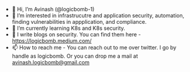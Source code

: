 - 👋 Hi, I’m Avinash (@logicbomb-1) 
- 👀 I’m interested in infrastrucutre and application security, automation, finding vulnerabilities in appplication, and compliance. 
- 🌱 I’m currently learning K8s and K8s security. 
- 💞️ I write blogs on security. You can find them here - https://logicbomb.medium.com/
- 📫 How to reach me - You can reach out to me over twitter. I go by handle as logicbomb. Or you can drop me a mail at avinash.logicbomb@gmail.com

<!---
logicbomb-1/logicbomb-1 is a ✨ special ✨ repository because its `README.md` (this file) appears on your GitHub profile.
You can click the Preview link to take a look at your changes.
--->
